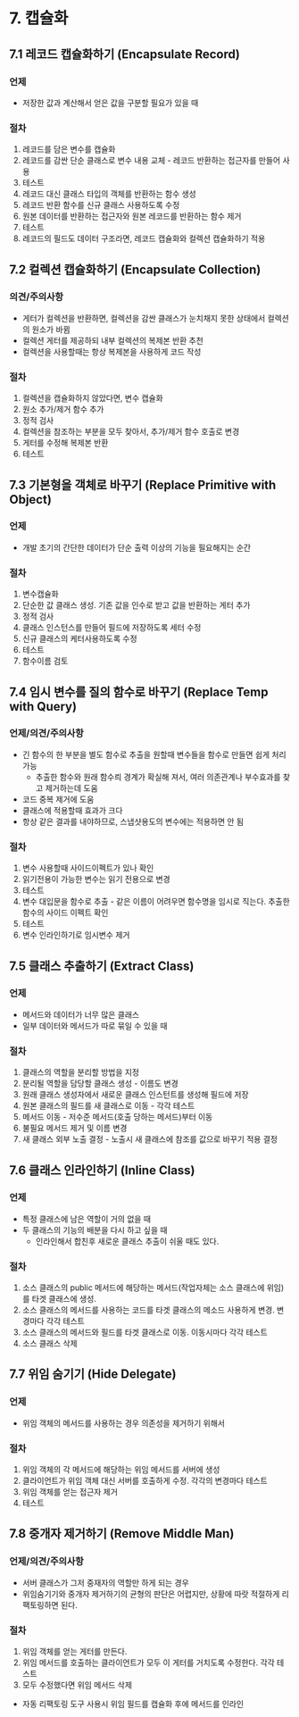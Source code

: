 # 7. 캡슐화

## 7.1 레코드 캡슐화하기 (Encapsulate Record)

### 언제

- 저장한 값과 계산해서 얻은 값을 구분할 필요가 있을 때

### 절차

1. 레코드를 담은 변수를 캡슐화
2. 레코드를 감싼 단순 클래스로 변수 내용 교체 - 레코드 반환하는 접근자를 만들어 사용
3. 테스트
4. 레코드 대신 클래스 타입의 객체를 반환하는 함수 생성
5. 레코드 반환 함수를 신규 클래스 사용하도록 수정
6. 원본 데이터를 반환하는 접근자와 원본 레코드를 반환하는 함수 제거
7. 테스트
8. 레코드의 필드도 데이터 구조라면, 레코드 캡슐화와 컬렉션 캡슐화하기 적용

## 7.2 컬렉션 캡슐화하기 (Encapsulate Collection)

### 의견/주의사항

- 게터가 컬렉션을 반환하면, 컬렉션을 감싼 클래스가 눈치채지 못한 상태에서 컬렉션의 원소가 바뀜
- 컬렉션 게터를 제공하되 내부 컬렉션의 복제본 반환 추천
- 컬렉션을 사용할때는 항상 복제본을 사용하게 코드 작성

### 절차

1. 컬렉션을 캡슐화하지 않았다면, 변수 캡슐화
2. 원소 추가/제거 함수 추가
3. 정적 검사
4. 컬렉션을 참조하는 부분을 모두 찾아서, 추가/제거 함수 호출로 변경
5. 게터를 수정해 복제본 반환
6. 테스트

## 7.3 기본형을 객체로 바꾸기 (Replace Primitive with Object)

### 언제

- 개발 초기의 간단한 데이터가 단순 출력 이상의 기능을 필요해지는 순간

### 절차

1. 변수캡슐화
2. 단순한 값 클래스 생성. 기존 값을 인수로 받고 값을 반환하는 게터 추가
3. 정적 검사
4. 클래스 인스턴스를 만들어 필드에 저장하도록 세터 수정
5. 신규 클래스의 케터사용하도록 수정
6. 테스트
7. 함수이름 검토

## 7.4 임시 변수를 질의 함수로 바꾸기 (Replace Temp with Query)

### 언제/의견/주의사항

- 긴 함수의 한 부분을 별도 함수로 추출을 원할때 변수들을 함수로 만들면 쉽게 처리 가능
  - 추출한 함수와 원래 함수릐 경계가 확실해 져서, 여러 의존관계나 부수효과를 찾고 제거하는데 도움
- 코드 중복 제거에 도움
- 클래스에 적용할때 효과가 크다
- 항상 같은 결과를 내야하므로, 스냅샷용도의 변수에는 적용하면 안 됨

### 절차

1. 변수 사용할때 사이드이펙트가 있나 확인
2. 읽기전용이 가능한 변수는 읽기 전용으로 변경
3. 테스트
4. 변수 대입문을 함수로 추출 - 같은 이름이 어려우면 함수명을 임시로 직는다. 추출한 함수의 사이드 이펙트 확인
5. 테스트
6. 변수 인라인하기로 임시변수 제거

## 7.5 클래스 추출하기 (Extract Class)

### 언제

- 메서드와 데이터가 너무 많은 클래스
- 일부 데이터와 메서드가 따로 묶일 수 있을 때

### 절차

1. 클래스의 역할을 분리할 방법을 지정
2. 분리될 역할을 담당할 클래스 생성 - 이름도 변경
3. 원래 클래스 생성자에서 새로운 클래스 인스턴트를 생성해 필드에 저장
4. 원본 클래스의 필드를 새 클래스로 이동 - 각각 테스트
5. 메서드 이동 - 저수준 메서드(호출 당하는 메서드)부터 이동
6. 불필요 메서드 제거 및 이름 변경
7. 새 클래스 외부 노출 결정 - 노출시 새 클래스에 참조를 값으로 바꾸기 적용 결정

## 7.6 클래스 인라인하기 (Inline Class)

### 언제

- 특정 클래스에 남은 역할이 거의 없을 때
- 두 클래스의 기능의 배분을 다시 하고 싶을 때
  - 인라인해서 합친후 새로운 클래스 추출이 쉬울 때도 있다.

### 절차

1. 소스 클래스의 public 메서드에 해당하는 메서드(작업자체는 소스 클래스에 위임)를 타겟 클래스에 생성.
2. 소스 클래스의 메서드를 사용하는 코드를 타겟 클래스의 메소드 사용하게 변경. 변경마다 각각 테스트
3. 소스 클래스의 메서드와 필드를 타겟 클래스로 이동. 이동시마다 각각 테스트
4. 소스 클래스 삭제

## 7.7 위임 숨기기 (Hide Delegate)

### 언제

- 위임 객체의 메서드를 사용하는 경우 의존성을 제거하기 위해서

### 절차

1. 위임 객체의 각 메서드에 해당하는 위임 메서드를 서버에 생성
2. 클라이언트가 위임 객체 대신 서버를 호출하게 수정. 각각의 변경마다 테스트
3. 위임 객체를 얻는 접근자 제거
4. 테스트

## 7.8 중개자 제거하기 (Remove Middle Man)

### 언제/의견/주의사항

- 서버 클래스가 그저 중재자의 역할만 하게 되는 경우
- 위임숨기기와 중개자 제거하기의 균형의 판단은 어렵지만, 상황에 따랏 적절하게 리팩토링하면 된다.

### 절차

1. 위임 객체를 얻는 게터를 만든다.
2. 위임 메서드를 호출하는 클라이언트가 모두 이 게터를 거치도록 수정한다. 각각 테스트
3. 모두 수정했다면 위임 메서드 삭제

- 자동 리팩토링 도구 사용시 위임 필드를 캡슐화 후에 메서드를 인라인
